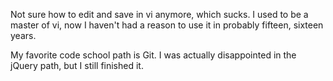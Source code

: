 
Not sure how to edit and save in vi anymore, which sucks. I used to be a master of vi, now I haven't had a reason to use it in probably fifteen, sixteen years.

My favorite code school path is Git. I was actually disappointed in the jQuery path, but I still finished it.
